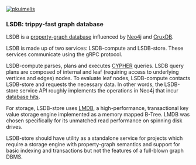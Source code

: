 [![pkuimelis](https://circleci.com/gh/pkuimelis/lsdb.svg?style=svg)](https://circleci.com/gh/pkuimelis/lsdb)

### LSDB: trippy-fast graph database

LSDB is a [property-graph database](https://en.wikipedia.org/wiki/Graph_database#Labeled-property_graph) influenced by [Neo4j](https://neo4j.com/) and [CruxDB](https://github.com/juxt/crux).

LSDB is made up of two services: LSDB-compute and LSDB-store. These services communicate using the gRPC protocol.

LSDB-compute parses, plans and executes [CYPHER](https://neo4j.com/docs/cypher-manual/current/) queries. LSDB query plans are composed of internal and leaf (requiring access to underlying vertices and edges) nodes. To evaluate leaf nodes, LSDB-compute contacts LSDB-store and requests the necessary data.
In other words, the LSDB-store service API roughly implements the operations in Neo4j that incur [database hits](https://neo4j.com/docs/cypher-manual/current/execution-plans/db-hits/).

For storage, LSDB-store uses [LMDB](http://www.lmdb.tech/doc/), a high-performance, transactional key value storage engine implemented as a memory mapped B-Tree. LMDB was chosen specifically for its unmatched read performance on spinning disk drives.

LSDB-store should have utility as a standalone service for projects which require a storage engine with property-graph semantics and support for basic indexing and transactions but not the features of a full-blown graph DBMS.
